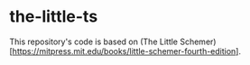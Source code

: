 # the-little-ts

This repository's code is based on (The Little Schemer)[https://mitpress.mit.edu/books/little-schemer-fourth-edition].
